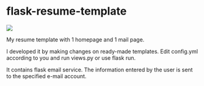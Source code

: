 # flask-resume-template

![](https://camo.githubusercontent.com/38f5db5524ba43e7262dfbca1f7d3631ba127fb1596785dfd707d5fc671821c9/687474703a2f2f466f7254686542616467652e636f6d2f696d616765732f6261646765732f6d6164652d776974682d707974686f6e2e737667) 

My resume template with 1 homepage and 1 mail page.

I developed it by making changes on ready-made templates.
Edit config.yml according to you and run views.py or use flask run.

It contains flask email service. The information entered by the user is sent to the specified e-mail account.
